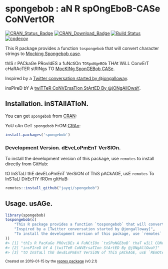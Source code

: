 # spongebob : aN R spOngEboB-CASe CoNVertOR

[![CRAN\_Status\_Badge](https://www.r-pkg.org/badges/version-last-release/spongebob)](https://cran.r-project.org/package=spongebob) [![CRAN\_Download\_Badge](https://cranlogs.r-pkg.org/badges/grand-total/spongebob)](https://cran.r-project.org/package=spongebob) [![Build Status](https://travis-ci.org/jayqi/spongebob.svg?branch=master)](https://travis-ci.org/jayqi/spongebob) [![codecov](https://codecov.io/gh/jayqi/spongebob/branch/master/graph/badge.svg)](https://codecov.io/gh/jayqi/spongebob)

This R package provides a function `tospongebob` that will convert character strings to [Mocking Spongebob case](https://knowyourmeme.com/memes/mocking-spongebob).

thIS r PACkaGe PRovIdES a fuNctiOn `TOSpoNgeBOb` THAt WiLL ConvErT cHaRAcTER stRINgs TO [MocKINg SponGEBob CASe](https://knowyourmeme.com/memes/mocking-spongebob).

Inspired by a [Twitter conversation started by @jongalloway](https://twitter.com/jongalloway/status/1075889210714816512).

insPIreD bY A [twiTTeR CoNVErsaTIon StArtED By @jONgAllOwaY](https://twitter.com/jongalloway/status/1075889210714816512).

## Installation. inSTAllATIoN.

You can get `spongebob` from [CRAN](https://cran.r-project.org/web/packages/spongebob/):

YoU cAn GeT `spongebob` FrOM [CRAn](https://cran.r-project.org/web/packages/spongebob/):

``` r
install.packages('spongebob')
```

### Development Version. dEveLoPmEnT VerSIOn.

To install the development version of this package, use `remotes` to install directly from GitHub:

tO InSTaLl thE devELoPmEnT VerSiON of ThiS pACkAGE, usE `remotes` To InSTaLl DirEcTlY fROm gItHuB:

``` r
remotes::install_github("jayqi/spongebob")
```

## Usage. usAGe.

``` r
library(spongebob)
tospongebob(c(
    "This R package provides a function `tospongebob` that will convert character strings to [Mocking Spongebob case]",
    "Inspired by a [Twitter conversation started by @jongalloway]",
    "To install the development version of this package, use `remotes` to install directly from GitHub:"
))
#> [1] "thIs R PacKaGe PROviDEs A FuNCtIOn `toSPoNGEboB` thaT wILl CONvErT CharACTeR stRiNgS tO [MOckInG SponGEboB CasE]"
#> [2] "insPIreD bY A [twiTTeR CoNVErsaTIon StArtED By @jONgAllOwaY]"
#> [3] "tO InSTaLl thE devELoPmEnT VerSiON of ThiS pACkAGE, usE `REmOteS` To InSTaLl DirEcTlY fROm gItHuB:"
```
<sup>Created on 2019-01-15 by the [reprex package](https://reprex.tidyverse.org) (v0.2.1)</sup>
